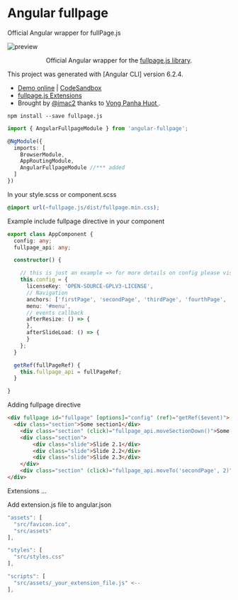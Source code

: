 # Angular fullpage
Official Angular wrapper for fullPage.js

![preview](https://alvarotrigo.com/angular-fullpage/imgs/angular-fullpage-wrapper.png?v=2)
<p align="center">
Official Angular wrapper for the <a target="_blank" href="https://github.com/alvarotrigo/fullPage.js/">fullpage.js library</a>.
</p>

This project was generated with [Angular CLI] version 6.2.4.


- [Demo online](https://alvarotrigo.com/angular-fullpage/) | [CodeSandbox](https://codesandbox.io/s/m34yq5q0qx)
- [fullpage.js Extensions](https://alvarotrigo.com/fullPage/extensions/)
- Brought by [@imac2](https://twitter.com/imac2) thanks to [Vong Panha Huot
](https://github.com/vh13294).


```shell
npm install --save fullpage.js
```

```typescript
import { AngularFullpageModule } from 'angular-fullpage';

@NgModule({
  imports: [
    BrowserModule,
    AppRoutingModule,
    AngularFullpageModule //*** added
  ]
})
```

In your style.scss or component.scss

```css
@import url(~fullpage.js/dist/fullpage.min.css);
```

Example include fullpage directive in your component

```typescript
export class AppComponent {
  config: any;
  fullpage_api: any;

  constructor() {

    // this is just an example => for more details on config please visit fullPage.js docs
    this.config = {
      licenseKey: 'OPEN-SOURCE-GPLV3-LICENSE',
      // Navigation
      anchors: ['firstPage', 'secondPage', 'thirdPage', 'fourthPage', 'lastPage'],
      menu: '#menu',
      // events callback
      afterResize: () => {
      },
      afterSlideLoad: () => {
      }
    };
  }

  getRef(fullPageRef) {
    this.fullpage_api = fullPageRef;
  }

}

```

Adding fullpage directive
```html
<div fullpage id="fullpage" [options]="config" (ref)="getRef($event)">
  <div class="section">Some section1</div>
	<div class="section" (click)="fullpage_api.moveSectionDown()">Some section2</div>
	<div class="section">
		<div class="slide">Slide 2.1</div>
		<div class="slide">Slide 2.2</div>
		<div class="slide">Slide 2.3</div>
	</div>
	<div class="section" (click)="fullpage_api.moveTo('secondPage', 2)">Some section4</div>
</div>
```

Extensions
...

Add extension.js file to angular.json

```javascript
"assets": [
  "src/favicon.ico",
  "src/assets"
],

"styles": [
  "src/styles.css"
],

"scripts": [
  "src/assets/_your_extension_file.js" <--
],
```

